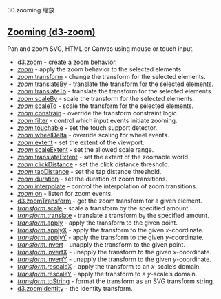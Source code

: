 30.zooming 缩放 

## [](https://github.com/d3/d3/blob/main/API.md#zooming-d3-zoom)[Zooming (d3-zoom)](https://github.com/d3/d3-zoom/tree/v3.0.0)

Pan and zoom SVG, HTML or Canvas using mouse or touch input.

-   [d3.zoom](https://github.com/d3/d3-zoom/blob/v3.0.0/README.md#zoom) - create a zoom behavior.
-   [*zoom*](https://github.com/d3/d3-zoom/blob/v3.0.0/README.md#_zoom) - apply the zoom behavior to the selected elements.
-   [*zoom*.transform](https://github.com/d3/d3-zoom/blob/v3.0.0/README.md#zoom_transform) - change the transform for the selected elements.
-   [*zoom*.translateBy](https://github.com/d3/d3-zoom/blob/v3.0.0/README.md#zoom_translateBy) - translate the transform for the selected elements.
-   [*zoom*.translateTo](https://github.com/d3/d3-zoom/blob/v3.0.0/README.md#zoom_translateTo) - translate the transform for the selected elements.
-   [*zoom*.scaleBy](https://github.com/d3/d3-zoom/blob/v3.0.0/README.md#zoom_scaleBy) - scale the transform for the selected elements.
-   [*zoom*.scaleTo](https://github.com/d3/d3-zoom/blob/v3.0.0/README.md#zoom_scaleTo) - scale the transform for the selected elements.
-   [*zoom*.constrain](https://github.com/d3/d3-zoom/blob/v3.0.0/README.md#zoom_constrain) - override the transform constraint logic.
-   [*zoom*.filter](https://github.com/d3/d3-zoom/blob/v3.0.0/README.md#zoom_filter) - control which input events initiate zooming.
-   [*zoom*.touchable](https://github.com/d3/d3-zoom/blob/v3.0.0/README.md#zoom_touchable) - set the touch support detector.
-   [*zoom*.wheelDelta](https://github.com/d3/d3-zoom/blob/v3.0.0/README.md#zoom_wheelDelta) - override scaling for wheel events.
-   [*zoom*.extent](https://github.com/d3/d3-zoom/blob/v3.0.0/README.md#zoom_extent) - set the extent of the viewport.
-   [*zoom*.scaleExtent](https://github.com/d3/d3-zoom/blob/v3.0.0/README.md#zoom_scaleExtent) - set the allowed scale range.
-   [*zoom*.translateExtent](https://github.com/d3/d3-zoom/blob/v3.0.0/README.md#zoom_translateExtent) - set the extent of the zoomable world.
-   [*zoom*.clickDistance](https://github.com/d3/d3-zoom/blob/v3.0.0/README.md#zoom_clickDistance) - set the click distance threshold.
-   [*zoom*.tapDistance](https://github.com/d3/d3-zoom/blob/v3.0.0/README.md#zoom_tapDistance) - set the tap distance threshold.
-   [*zoom*.duration](https://github.com/d3/d3-zoom/blob/v3.0.0/README.md#zoom_duration) - set the duration of zoom transitions.
-   [*zoom*.interpolate](https://github.com/d3/d3-zoom/blob/v3.0.0/README.md#zoom_interpolate) - control the interpolation of zoom transitions.
-   [*zoom*.on](https://github.com/d3/d3-zoom/blob/v3.0.0/README.md#zoom_on) - listen for zoom events.
-   [d3.zoomTransform](https://github.com/d3/d3-zoom/blob/v3.0.0/README.md#zoomTransform) - get the zoom transform for a given element.
-   [*transform*.scale](https://github.com/d3/d3-zoom/blob/v3.0.0/README.md#transform_scale) - scale a transform by the specified amount.
-   [*transform*.translate](https://github.com/d3/d3-zoom/blob/v3.0.0/README.md#transform_translate) - translate a transform by the specified amount.
-   [*transform*.apply](https://github.com/d3/d3-zoom/blob/v3.0.0/README.md#transform_apply) - apply the transform to the given point.
-   [*transform*.applyX](https://github.com/d3/d3-zoom/blob/v3.0.0/README.md#transform_applyX) - apply the transform to the given *x*-coordinate.
-   [*transform*.applyY](https://github.com/d3/d3-zoom/blob/v3.0.0/README.md#transform_applyY) - apply the transform to the given *y*-coordinate.
-   [*transform*.invert](https://github.com/d3/d3-zoom/blob/v3.0.0/README.md#transform_invert) - unapply the transform to the given point.
-   [*transform*.invertX](https://github.com/d3/d3-zoom/blob/v3.0.0/README.md#transform_invertX) - unapply the transform to the given *x*-coordinate.
-   [*transform*.invertY](https://github.com/d3/d3-zoom/blob/v3.0.0/README.md#transform_invertY) - unapply the transform to the given *y*-coordinate.
-   [*transform*.rescaleX](https://github.com/d3/d3-zoom/blob/v3.0.0/README.md#transform_rescaleX) - apply the transform to an *x*-scale’s domain.
-   [*transform*.rescaleY](https://github.com/d3/d3-zoom/blob/v3.0.0/README.md#transform_rescaleY) - apply the transform to a *y*-scale’s domain.
-   [*transform*.toString](https://github.com/d3/d3-zoom/blob/v3.0.0/README.md#transform_toString) - format the transform as an SVG transform string.
-   [d3.zoomIdentity](https://github.com/d3/d3-zoom/blob/v3.0.0/README.md#zoomIdentity) - the identity transform.